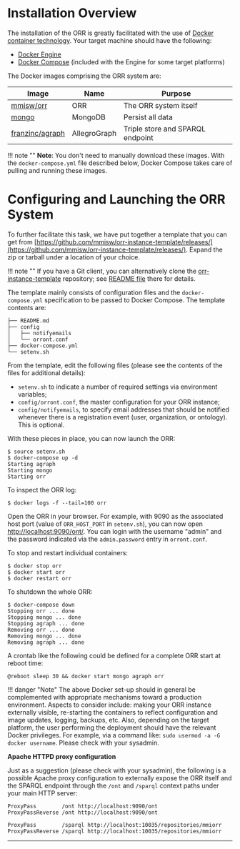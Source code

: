 # Installation Overview 

The installation of the ORR is greatly facilitated with the use of
[Docker container technology](https://www.docker.com/what-docker).
Your target machine should have the following:

- [Docker Engine](https://docs.docker.com/engine/installation/)
- [Docker Compose](https://docs.docker.com/compose/install/)
  (included with the Engine for some target platforms)

    
The Docker images comprising the ORR system are:

| Image |  Name |  Purpose |
|-|-|-|
| [mmisw/orr]       | ORR          | The ORR system itself |
| [mongo]           | MongoDB      | Persist all data |
| [franzinc/agraph] | AllegroGraph | Triple store and SPARQL endpoint |

!!! note ""
    **Note**: You don't need to manually download these images.
    With the `docker-compose.yml` file described below, Docker Compose takes care 
    of pulling and running these images.

# Configuring and Launching the ORR System

To further facilitate this task, we have put together a template that you can get from
[https://github.com/mmisw/orr-instance-template/releases/](https://github.com/mmisw/orr-instance-template/releases/).
Expand the zip or tarball under a location of your choice.

!!! note ""
    If you have a Git client, you can alternatively clone the
    [orr-instance-template](https://github.com/mmisw/orr-instance-template) repository; see
    [README file](https://github.com/mmisw/orr-instance-template/blob/master/README.md)
    there for details.

The template mainly consists of configuration files and the `docker-compose.yml`
specification to be passed to Docker Compose.
The template contents are:

    ├── README.md
    ├── config
    │   ├── notifyemails
    │   └── orront.conf
    ├── docker-compose.yml
    └── setenv.sh 

From the template, edit the following files
(please see the contents of the files for additional details):

- `setenv.sh` to indicate a number of required settings via environment variables;
- `config/orront.conf`, the master configuration for your ORR instance;
- `config/notifyemails`, to specify email addresses that should be notified 
  whenever there is a registration event (user, organization, or ontology).
  This is optional.

With these pieces in place, you can now launch the ORR:

    $ source setenv.sh
    $ docker-compose up -d
    Starting agraph
    Starting mongo
    Starting orr
    
To inspect the ORR log:

    $ docker logs -f --tail=100 orr
        
Open the ORR in your browser. For example, with 9090 as the associated host port
(value of `ORR_HOST_PORT` in `setenv.sh`),
you can now open [http://localhost:9090/ont/](http://localhost:9090/ont/).
You can login with the username "admin" and the password indicated via the
`admin.password` entry in `orront.conf`.
 

To stop and restart individual containers:

    $ docker stop orr
    $ docker start orr
    $ docker restart orr

To shutdown the whole ORR:

    $ docker-compose down
    Stopping orr ... done
    Stopping mongo ... done
    Stopping agraph ... done
    Removing orr ... done
    Removing mongo ... done
    Removing agraph ... done


A crontab like the following could be defined for a complete ORR start at reboot time:
     
    @reboot sleep 30 && docker start mongo agraph orr



!!! danger "Note" 
    The above Docker set-up should in general be complemented with appropriate
    mechanisms toward a production environment.
    Aspects to consider include:
    making your ORR instance externally visible, re-starting the containers to reflect configuration
    and image updates, logging, backups, etc.
    Also, depending on the target platform, the user performing the deployment should have 
    the relevant Docker privileges.
    For example, via a command like: `sudo usermod -a -G docker username`.
    Please check with your sysadmin.

**Apache HTTPD proxy configuration**

Just as a suggestion (please check with your sysadmin), the following is a possible Apache
proxy configuration to externally expose the ORR itself and the SPARQL endpoint through the `/ont`
and `/sparql` context paths under your main HTTP server:

    ProxyPass        /ont http://localhost:9090/ont
    ProxyPassReverse /ont http://localhost:9090/ont

    ProxyPass        /sparql http://localhost:10035/repositories/mmiorr
    ProxyPassReverse /sparql http://localhost:10035/repositories/mmiorr




-------------
[mmisw/orr]: https://hub.docker.com/r/mmisw/orr/
[mongo]: https://hub.docker.com/_/mongo/
[franzinc/agraph]: https://hub.docker.com/r/franzinc/agraph/
